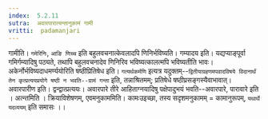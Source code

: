 ```yaml
---
index:  5.2.11
sutra:  अवारपारात्यन्तानुकामं गामी
vritti:  padamanjari
---
```


गामीति। `गमेरिनिः`, `आङि णिच्च` इति बहुलवचनात्केवलादपि णिनिर्भविष्यति। गम्यादय इति। यद्यप्याङ्पूर्वा गमिर्गम्यादिषु पठ्यते, तथापि बहुलवचनादेव णिनिरिव भविष्यत्कालत्मपि भविष्यतीति भावः। अकेर्नोर्भविष्यदाधमर्ण्ययोरिति षष्ठीप्रितिषेध इति। `गत्यर्थकर्मणि` इत्यत्र यदुक्तम्--`द्वितीयाग्रहणमपवादविषये विदानार्थं तेन कृत्प्रत्ययप्रयोगे षष्ठी न भवति--ग्रामं गन्ता` इति, तन्नाश्रितमम्; प्रतिषेधे षष्ठीप्रसङ्गस्यैवाभावात्। अवारपारीण इति। द्वन्द्वात्प्रत्ययः। अवारपारे तीरे आहिताग्नयादिषु पक्षेपादुभयं भवति--अवारपारे, पारावारे इति । अत्न्तमिति । क्रियाविशेषणम्, एवमनुकाममिति। कामःउइच्छा, तस्य सदृशमनुकामम् = कामानुरूपम्, `यथार्थे यदव्ययम्` इति समासः ।। 
